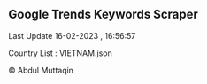 

## Google Trends Keywords Scraper 
 
Last Update 16-02-2023 , 16:56:57

Country List :
VIETNAM.json



© Abdul Muttaqin 
